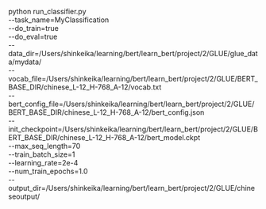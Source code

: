 python run_classifier.py \
  --task_name=MyClassification \
  --do_train=true \
  --do_eval=true \
  --data_dir=/Users/shinkeika/learning/bert/learn_bert/project/2/GLUE/glue_data/mydata/ \
  --vocab_file=/Users/shinkeika/learning/bert/learn_bert/project/2/GLUE/BERT_BASE_DIR/chinese_L-12_H-768_A-12/vocab.txt \
  --bert_config_file=/Users/shinkeika/learning/bert/learn_bert/project/2/GLUE/BERT_BASE_DIR/chinese_L-12_H-768_A-12/bert_config.json \
  --init_checkpoint=/Users/shinkeika/learning/bert/learn_bert/project/2/GLUE/BERT_BASE_DIR/chinese_L-12_H-768_A-12/bert_model.ckpt \
  --max_seq_length=70 \
  --train_batch_size=1 \
  --learning_rate=2e-4 \
  --num_train_epochs=1.0 \
  --output_dir=/Users/shinkeika/learning/bert/learn_bert/project/2/GLUE/chineseoutput/